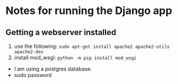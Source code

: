 # Notes  for running the  Django app

## Getting a webserver installed

1. use the following: `sudo apt-get install apache2 apache2-utils apache2-dev`
2. install mod_wsgi: `python -m pip install mod_wsgi`

- I am using a postgres database.
- sudo password